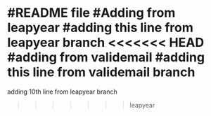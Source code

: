 #README file
#Adding from leapyear
#adding this line from leapyear branch
<<<<<<< HEAD
#adding from validemail 
#adding this line from validemail branch
=======






adding 10th line from leapyear branch
>>>>>>> leapyear
